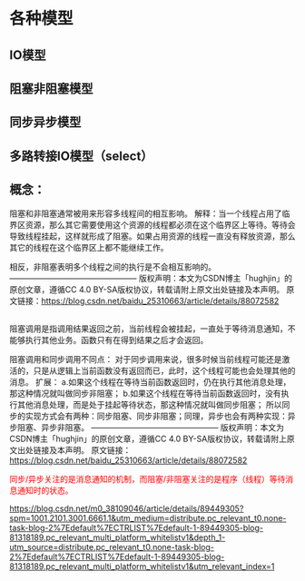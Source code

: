 # 各种模型

## IO模型

## 阻塞非阻塞模型

## 同步异步模型

## 多路转接IO模型（select）


## 概念：
阻塞和非阻塞通常被用来形容多线程间的相互影响。
解释：当一个线程占用了临界区资源，那么其它需要使用这个资源的线程都必须在这个临界区上等待。等待会导致线程挂起，这样就形成了阻塞。如果占用资源的线程一直没有释放资源，那么其它的线程在这个临界区上都不能继续工作。

相反，非阻塞表明多个线程之间的执行是不会相互影响的。 
————————————————
版权声明：本文为CSDN博主「hughjin」的原创文章，遵循CC 4.0 BY-SA版权协议，转载请附上原文出处链接及本声明。
原文链接：https://blog.csdn.net/baidu_25310663/article/details/88072582



## 
阻塞调用是指调用结果返回之前，当前线程会被挂起，一直处于等待消息通知，不能够执行其他业务。函数只有在得到结果之后才会返回。

阻塞调用和同步调用不同点：
对于同步调用来说，很多时候当前线程可能还是激活的，只是从逻辑上当前函数没有返回而已，此时，这个线程可能也会处理其他的消息。
扩展：
a.如果这个线程在等待当前函数返回时，仍在执行其他消息处理，那这种情况就叫做同步非阻塞；
b.如果这个线程在等待当前函数返回时，没有执行其他消息处理，而是处于挂起等待状态，那这种情况就叫做同步阻塞；
所以同步的实现方式会有两种：同步阻塞、同步非阻塞；同理，异步也会有两种实现：异步阻塞、异步非阻塞。
————————————————
版权声明：本文为CSDN博主「hughjin」的原创文章，遵循CC 4.0 BY-SA版权协议，转载请附上原文出处链接及本声明。
原文链接：https://blog.csdn.net/baidu_25310663/article/details/88072582


<font color="red">同步/异步关注的是消息通知的机制，而阻塞/非阻塞关注的是程序（线程）等待消息通知时的状态。</font>

https://blog.csdn.net/m0_38109046/article/details/89449305?spm=1001.2101.3001.6661.1&utm_medium=distribute.pc_relevant_t0.none-task-blog-2%7Edefault%7ECTRLIST%7Edefault-1-89449305-blog-81318189.pc_relevant_multi_platform_whitelistv1&depth_1-utm_source=distribute.pc_relevant_t0.none-task-blog-2%7Edefault%7ECTRLIST%7Edefault-1-89449305-blog-81318189.pc_relevant_multi_platform_whitelistv1&utm_relevant_index=1